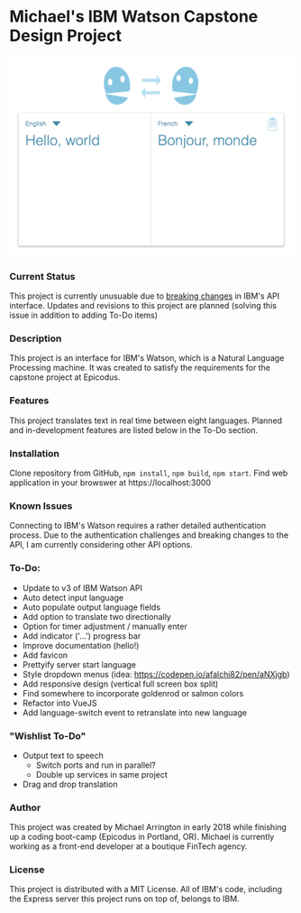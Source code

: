 # Michael's IBM Watson Capstone Design Project

![interface](watsonscreenshot.png)

### Current Status

This project is currently unusuable due to [breaking changes](https://cloud.ibm.com/docs/services/language-translator?topic=language-translator-release-notes#breaking-changes) in IBM's API interface. Updates and revisions to this project are planned (solving this issue in addition to adding To-Do items) 



### Description

This project is an interface for IBM's Watson, which is a Natural Language Processing machine. It was created to satisfy the requirements for the capstone project at Epicodus.


### Features

This project translates text in real time between eight languages. Planned and in-development features are listed below in the To-Do section.


### Installation

Clone repository from GitHub, `npm install`, `npm build`, `npm start`. Find web application in your browswer at https://localhost:3000


### Known Issues

Connecting to IBM's Watson requires a rather detailed authentication process. Due to the authentication challenges and breaking changes to the API, I am currently considering other API options.



### To-Do:

- Update to v3 of IBM Watson API
- Auto detect input language
- Auto populate output language fields
- Add option to translate two directionally
- Option for timer adjustment / manually enter
- Add indicator ('...') progress bar
- Improve documentation (hello!)
- Add favicon
- Prettyify server start language
- Style dropdown menus (idea: https://codepen.io/afalchi82/pen/aNXjgb)
- Add responsive design (vertical full screen box split)
- Find somewhere to incorporate goldenrod or salmon colors
- Refactor into VueJS
- Add language-switch event to retranslate into new language

### "Wishlist To-Do"

- Output text to speech
  - Switch ports and run in parallel?
  - Double up services in same project
- Drag and drop translation


### Author

This project was created by Michael Arrington in early 2018 while finishing up a coding boot-camp (Epicodus in Portland, OR). Michael is currently working as a front-end developer at a boutique FinTech agency. 


### License

This project is distributed with a MIT License. All of IBM's code, including the Express server this project runs on top of, belongs to IBM.
